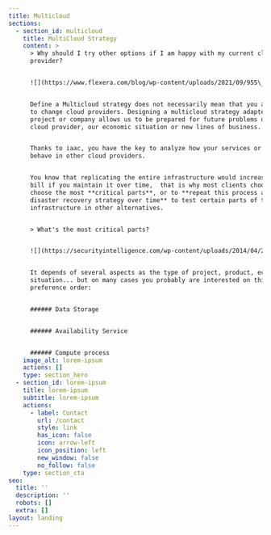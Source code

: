 ```yaml
---
title: Multicloud
sections:
  - section_id: multicloud
    title: MultiCloud Strategy
    content: >
      > Why should I try other options if I am happy with my current cloud
      provider?


      ![](https://www.flexera.com/blog/wp-content/uploads/2021/09/955\_FinOps-Blog\_1200x628\_blog-img.png)


      Define a Multicloud strategy does not necessarily mean that you are going
      to change cloud providers. Designing a multicloud strategy adapted to the
      project or company allows us to be prepared for future problems of the
      cloud provider, our economic situation or new lines of business.


      Thanks to iaac, you have the key to analyze how your services or product
      behave in other cloud providers.


      You know that replicating the entire infrastructure would increase your
      bill if you maintain it over time,  that is why most clients choose to
      choose the most **critical parts**, or to **repeat this process as a
      disaster recovery strategy over time** to test certain parts of their
      infrastructure in other alternatives.


      > What's the most critical parts?


      ![](https://securityintelligence.com/wp-content/uploads/2014/04/201308Four-Steps-to-Data-Security-in-the-Cloud-630x330.jpg)


      It depends of several aspects as the type of project, product, economic
      situation... but on many cases you probably are interested on this
      preference order:


      ###### Data Storage


      ###### Availability Service


      ###### Compute process
    image_alt: lorem-ipsum
    actions: []
    type: section_hero
  - section_id: lorem-ipsum
    title: lorem-ipsum
    subtitle: lorem-ipsum
    actions:
      - label: Contact
        url: /contact
        style: link
        has_icon: false
        icon: arrow-left
        icon_position: left
        new_window: false
        no_follow: false
    type: section_cta
seo:
  title: ''
  description: ''
  robots: []
  extra: []
layout: landing
---
```

